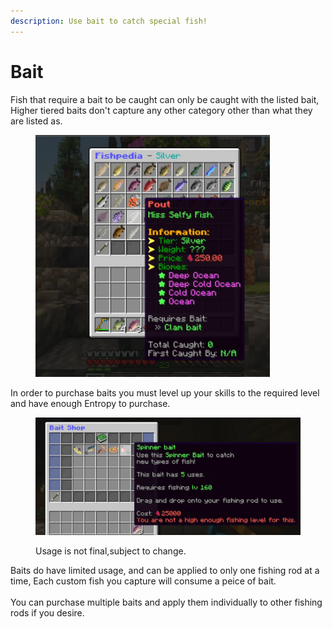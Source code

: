```yaml
---
description: Use bait to catch special fish!
---
```


# Bait

Fish that require a bait to be caught can only be caught with the listed bait, Higher tiered baits don't capture any other category other than what they are listed as.

<figure><img src="../../.gitbook/assets/bait.png" alt="" width="375"><figcaption></figcaption></figure>

In order to purchase baits you must level up your skills to the required level and have enough Entropy to purchase.

<figure><img src="../../.gitbook/assets/bait stuff.png" alt="" width="563"><figcaption><p>Usage is not final,subject to change.</p></figcaption></figure>

Baits do have limited usage, and can be applied to only one fishing rod at a time, Each custom fish you capture will consume a peice of bait.\
\
You can purchase multiple baits and apply them individually to other fishing rods if you desire.
